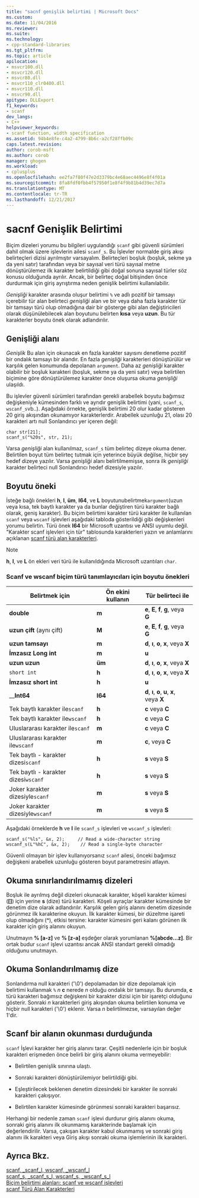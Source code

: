 ```yaml
---
title: "sacnf genişlik belirtimi | Microsoft Docs"
ms.custom: 
ms.date: 11/04/2016
ms.reviewer: 
ms.suite: 
ms.technology:
- cpp-standard-libraries
ms.tgt_pltfrm: 
ms.topic: article
apilocation:
- msvcr100.dll
- msvcr120.dll
- msvcr80.dll
- msvcr110_clr0400.dll
- msvcr110.dll
- msvcr90.dll
apitype: DLLExport
f1_keywords:
- scanf
dev_langs:
- C++
helpviewer_keywords:
- scanf function, width specification
ms.assetid: 94b4e8fe-c4a2-4799-8b6c-a2cf28ffb09c
caps.latest.revision: 
author: corob-msft
ms.author: corob
manager: ghogen
ms.workload:
- cplusplus
ms.openlocfilehash: ee2fa7f80f47e2d3379bc4e68aec4496e8f4f01a
ms.sourcegitcommit: 8fa8fdf0fbb4f57950f1e8f4f9b81b4d39ec7d7a
ms.translationtype: MT
ms.contentlocale: tr-TR
ms.lasthandoff: 12/21/2017
---
```

# <a name="scanf-width-specification"></a>sacnf Genişlik Belirtimi
Biçim dizeleri yorumu bu bilgileri uygulandığı `scanf` gibi güvenli sürümleri dahil olmak üzere işlevlerin ailesi `scanf_s`. Bu İşlevler normalde giriş akışı belirteçleri dizisi ayrılmıştır varsayalım. Belirteçleri boşluk (boşluk, sekme ya da yeni satır) tarafından veya bir sayısal veri türü sayısal metne dönüştürülemez ilk karakter belirtildiği gibi doğal sonuna sayısal türler söz konusu olduğunda ayrılır. Ancak, bir belirteç doğal bitişinden önce durdurmak için giriş ayrıştırma neden genişlik belirtimi kullanılabilir.  
  
 *Genişliği* karakter arasında oluşur belirtimi `%` ve adlı pozitif bir tamsayı içerebilir tür alan belirteci *genişliği* alan ve bir veya daha fazla karakter tür bir tamsayı türü olup olmadığına dair bir gösterge gibi alan değiştiricileri olarak düşünülebilecek alan boyutunu belirten **kısa** veya **uzun**. Bu tür karakterler boyutu önek olarak adlandırılır.  
  
## <a name="the-width-field"></a>Genişliği alanı  
 *Genişlik* Bu alan için okunacak en fazla karakter sayısını denetleme pozitif bir ondalık tamsayı bir alandır. En fazla *genişliği* karakterleri dönüştürülür ve karşılık gelen konumunda depolanan `argument`. Daha az *genişliği* karakter olabilir bir boşluk karakteri (boşluk, sekme ya da yeni satır) veya belirtilen biçimine göre dönüştürülemez karakter önce oluşursa okuma *genişliği* ulaşıldı.  
  
 Bu işlevler güvenli sürümleri tarafından gerekli arabellek boyutu bağımsız değişkeniyle kümesinden farklı ve ayrıdır genişlik belirtimi (yani, `scanf_s`, `wscanf_s`vb..). Aşağıdaki örnekte, genişlik belirtimi 20 olur kadar gösteren 20 giriş akışından okunamıyor karakterlerdir. Arabellek uzunluğu 21, olası 20 karakteri artı null Sonlandırıcı yer içeren değil:  
  
```  
char str[21];  
scanf_s("%20s", str, 21);  
```  
  
 Varsa *genişliği* alan kullanılmaz, `scanf_s` tüm belirteç dizeye okuma dener. Belirtilen boyut tüm belirteç tutmak için yeterince büyük değilse, hiçbir şey hedef dizeye yazılır. Varsa *genişliği* alanı belirtilmemişse, sonra ilk *genişliği* karakter belirteci null Sonlandırıcı hedef dizesiyle yazılır.  
  
## <a name="the-size-prefix"></a>Boyutu öneki  
 İsteğe bağlı önekleri **h**, **l**, **üm**, **I64**, ve **L** boyutunubelirtmek`argument`(uzun veya kısa, tek baytlı karakter ya da bunlar değiştiren türü karakter bağlı olarak, geniş karakter). Bu biçim belirtimi karakter türü karakter ile kullanılan `scanf` veya `wscanf` işlevleri aşağıdaki tabloda gösterildiği gibi değişkenleri yorumu belirtin. Türü önek **I64** bir Microsoft uzantısı ve ANSI uyumlu değil. "Karakter scanf işlevleri için tür" tablosunda karakterleri yazın ve anlamlarını açıklanan [scanf türü alan karakterleri](../c-runtime-library/scanf-type-field-characters.md).  
  
> [!NOTE]
>  **h**, **l**, ve **L** ön ekleri veri türü ile kullanıldığında Microsoft uzantıları `char`.  
  
### <a name="size-prefixes-for-scanf-and-wscanf-format-type-specifiers"></a>Scanf ve wscanf biçim türü tanımlayıcıları için boyutu önekleri  
  
|Belirtmek için|Ön ekini kullanın|Tür belirteci ile|  
|----------------|----------------|-------------------------|  
|**double**|**m**|**e**, **E**, **f**, **g**, veya **G**|  
|**uzun çift** (aynı çift)|**M**|**e**, **E**, **f**, **g**, veya **G**|  
|**uzun tamsayı**|**m**|**d**, **ı**, **o**, **x**, veya **X**|  
|**İmzasız Long int**|**m**|**u**|  
|**uzun uzun**|**üm**|**d**, **ı**, **o**, **x**, veya **X**|  
|`short int`|**h**|**d**, **ı**, **o**, **x**, veya **X**|  
|**İmzasız short int**|**h**|**u**|  
|__**Int64**|**I64**|**d**, **ı**, **o**, **u**, **x**, veya **X**|  
|Tek baytlı karakter ile`scanf`|**h**|**c** veya **C**|  
|Tek baytlı karakter ile`wscanf`|**h**|**c** veya **C**|  
|Uluslararası karakter ile`scanf`|**m**|**c** veya **C**|  
|Uluslararası karakter ile`wscanf`|**m**|**c**, veya **C**|  
|Tek baytlı - karakter dizesi`scanf`|**h**|**s** veya **S**|  
|Tek baytlı - karakter dizesi`wscanf`|**h**|**s** veya **S**|  
|Joker karakter dizesiyle`scanf`|**m**|**s** veya **S**|  
|Joker karakter dizesiyle`wscanf`|**m**|**s** veya **S**|  
  
 Aşağıdaki örneklerde **h** ve **l** ile `scanf_s` işlevleri ve `wscanf_s` işlevleri:  
  
```  
scanf_s("%ls", &x, 2);     // Read a wide-character string  
wscanf_s(L"%hC", &x, 2);    // Read a single-byte character  
```  
  
 Güvenli olmayan bir işlev kullanıyorsanız `scanf` ailesi, önceki bağımsız değişkeni arabellek uzunluğu gösteren boyut parametresini atlayın.  
  
## <a name="reading-undelimited-strings"></a>Okuma sınırlandırılmamış dizeleri  
 Boşluk ile ayrılmış değil dizeleri okunacak karakter, köşeli karakter kümesi (**[]**) için yerine **s** (dize) türü karakteri. Köşeli ayraçlar karakter kümesinde bir denetim dize olarak adlandırılır. Karşılık gelen giriş alanını denetim dizesinde görünmez ilk karakterine okuyun. İlk karakter kümesi, bir düzeltme işareti olup olmadığını (**^**), etkisi tersine: karakter kümesini geri kalanı görünen ilk karakter için giriş alanını okuyun.  
  
 Unutmayın **% [a-z]** ve **% [z-a]** eşdeğer olarak yorumlanan **%[abcde...z]**. Bir ortak budur `scanf` işlevi uzantısı ancak ANSI standart gerekli olmadığı olduğunu unutmayın.  
  
## <a name="reading-unterminated-strings"></a>Okuma Sonlandırılmamış dize  
 Sonlandırma null karakteri ('\0') depolamadan bir dize depolamak için belirtimi kullanmak `%`  *n*  **c** nerede  *n*  olduğu ondalık bir tamsayı. Bu durumda, **c** türü karakteri bağımsız değişkeni bir karakter dizisi için bir işaretçi olduğunu gösterir. Sonraki  *n*  karakterleri giriş akışından okuma belirtilen konuma ve hiçbir null karakteri ('\0') eklenir. Varsa  *n*  belirtilmezse, varsayılan değer 1'dir.  
  
## <a name="when-scanf-stops-reading-a-field"></a>Scanf bir alanın okunması durduğunda  
 `scanf` İşlevi karakter her giriş alanını tarar. Çeşitli nedenlerle için bir boşluk karakteri erişmeden önce belirli bir giriş alanını okuma vermeyebilir:  
  
-   Belirtilen genişlik sınırına ulaştı.  
  
-   Sonraki karakteri dönüştürülemiyor belirtildiği gibi.  
  
-   Eşleştirilecek beklenen denetim dizesindeki bir karakter ile sonraki karakteri çakışıyor.  
  
-   Belirtilen karakter kümesinde görünmesi sonraki karakteri başarısız.  
  
 Herhangi bir nedenle zaman `scanf` işlevi durdurur giriş alanını okuma, sonraki giriş alanını ilk okunmamış karakterinde başlamak için değerlendirilir. Varsa, çakışan karakter kabul okunmamış ve sonraki giriş alanını ilk karakteri veya Giriş akışı sonraki okuma işlemlerinin ilk karakteri.  
  
## <a name="see-also"></a>Ayrıca Bkz.  
 [scanf, _scanf_l, wscanf, _wscanf_l](../c-runtime-library/reference/scanf-scanf-l-wscanf-wscanf-l.md)   
 [scanf_s, _scanf_s_l, wscanf_s, _wscanf_s_l](../c-runtime-library/reference/scanf-s-scanf-s-l-wscanf-s-wscanf-s-l.md)   
 [Biçim belirtimi alanları: scanf ve wscanf işlevleri](../c-runtime-library/format-specification-fields-scanf-and-wscanf-functions.md)   
 [scanf Türü Alan Karakterleri](../c-runtime-library/scanf-type-field-characters.md)